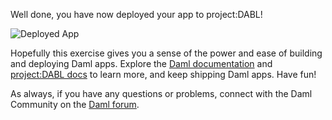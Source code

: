 Well done, you have now deployed your app to project:DABL!

![Deployed App](assets/project-dabl-deployed-app.gif)

Hopefully this exercise gives you a sense of the power and ease of building and deploying Daml apps. Explore the [Daml documentation](https://docs.daml.com) and [project:DABL docs](https://docs.projectdabl.com) to learn more, and keep shipping Daml apps. Have fun!

As always, if you have any questions or problems, connect with the Daml Community on the [Daml
forum](https://discuss.daml.com).
